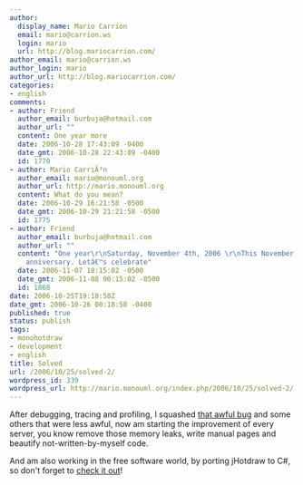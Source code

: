 ```yaml
---
author:
  display_name: Mario Carrion
  email: mario@carrion.ws
  login: mario
  url: http://blog.mariocarrion.com/
author_email: mario@carrion.ws
author_login: mario
author_url: http://blog.mariocarrion.com/
categories:
- english
comments:
- author: Friend
  author_email: burbuja@hotmail.com
  author_url: ""
  content: One year more
  date: 2006-10-28 17:43:09 -0400
  date_gmt: 2006-10-28 22:43:09 -0400
  id: 1770
- author: Mario CarriÃ³n
  author_email: mario@monouml.org
  author_url: http://mario.monouml.org
  content: What do you mean?
  date: 2006-10-29 16:21:58 -0500
  date_gmt: 2006-10-29 21:21:58 -0500
  id: 1775
- author: Friend
  author_email: burbuja@hotmail.com
  author_url: ""
  content: "One year\r\nSaturday, November 4th, 2006 \r\nThis November 7th is my first
    anniversary. Letâ€™s celebrate"
  date: 2006-11-07 18:15:02 -0500
  date_gmt: 2006-11-08 00:15:02 -0500
  id: 1868
date: 2006-10-25T19:18:58Z
date_gmt: 2006-10-26 00:18:58 -0400
published: true
status: publish
tags:
- monohotdraw
- development
- english
title: Solved
url: /2006/10/25/solved-2/
wordpress_id: 339
wordpress_url: http://mario.monouml.org/index.php/2006/10/25/solved-2/
---
```


<p>After debugging, tracing and profiling, I squashed <a href="http://mario.monouml.org/index.php/2006/10/18/unit-tests/">that awful bug</a> and some others that were less awful, now am starting the improvement of every server, you know remove those memory leaks, write manual pages and beautify not-written-by-myself code.</p>
<p>And am also working in the free software world, by porting jHotdraw to C#, so don't forget to <a href="https://forgesvn1.novell.com/viewsvn/monouml/trunk/monocanvas-current/">check it out</a>!</p>
